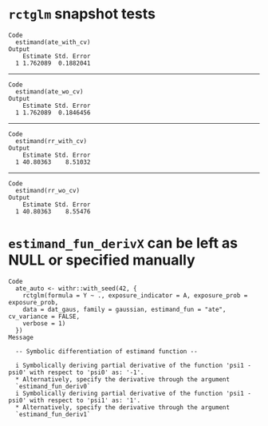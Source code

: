 # `rctglm` snapshot tests

    Code
      estimand(ate_with_cv)
    Output
        Estimate Std. Error
      1 1.762089  0.1882041

---

    Code
      estimand(ate_wo_cv)
    Output
        Estimate Std. Error
      1 1.762089  0.1846456

---

    Code
      estimand(rr_with_cv)
    Output
        Estimate Std. Error
      1 40.80363    8.51032

---

    Code
      estimand(rr_wo_cv)
    Output
        Estimate Std. Error
      1 40.80363    8.55476

# `estimand_fun_derivX` can be left as NULL or specified manually

    Code
      ate_auto <- withr::with_seed(42, {
        rctglm(formula = Y ~ ., exposure_indicator = A, exposure_prob = exposure_prob,
        data = dat_gaus, family = gaussian, estimand_fun = "ate", cv_variance = FALSE,
        verbose = 1)
      })
    Message
      
      -- Symbolic differentiation of estimand function --
      
      i Symbolically deriving partial derivative of the function 'psi1 - psi0' with respect to 'psi0' as: '-1'.
      * Alternatively, specify the derivative through the argument
      `estimand_fun_deriv0`
      i Symbolically deriving partial derivative of the function 'psi1 - psi0' with respect to 'psi1' as: '1'.
      * Alternatively, specify the derivative through the argument
      `estimand_fun_deriv1`

